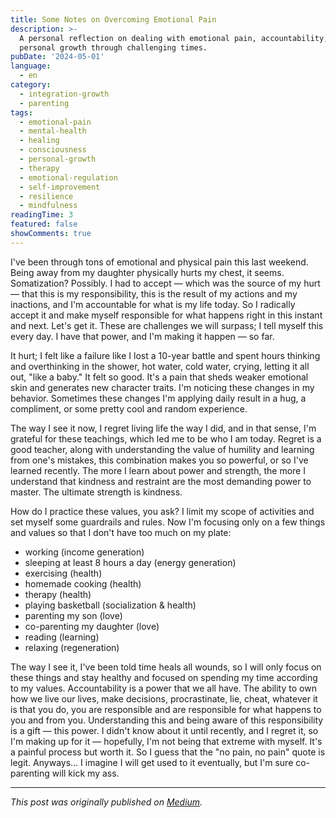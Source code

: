 ```yaml
---
title: Some Notes on Overcoming Emotional Pain
description: >-
  A personal reflection on dealing with emotional pain, accountability, and
  personal growth through challenging times.
pubDate: '2024-05-01'
language:
  - en
category:
  - integration-growth
  - parenting
tags:
  - emotional-pain
  - mental-health
  - healing
  - consciousness
  - personal-growth
  - therapy
  - emotional-regulation
  - self-improvement
  - resilience
  - mindfulness
readingTime: 3
featured: false
showComments: true
---
```


I've been through tons of emotional and physical pain this last weekend. Being away from my daughter physically hurts my chest, it seems. Somatization? Possibly. I had to accept — which was the source of my hurt — that this is my responsibility, this is the result of my actions and my inactions, and I'm accountable for what is my life today. So I radically accept it and make myself responsible for what happens right in this instant and next. Let's get it. These are challenges we will surpass; I tell myself this every day. I have that power, and I'm making it happen — so far.

It hurt; I felt like a failure like I lost a 10-year battle and spent hours thinking and overthinking in the shower, hot water, cold water, crying, letting it all out, "like a baby." It felt so good. It's a pain that sheds weaker emotional skin and generates new character traits. I'm noticing these changes in my behavior. Sometimes these changes I'm applying daily result in a hug, a compliment, or some pretty cool and random experience.

The way I see it now, I regret living life the way I did, and in that sense, I'm grateful for these teachings, which led me to be who I am today. Regret is a good teacher, along with understanding the value of humility and learning from one's mistakes, this combination makes you so powerful, or so I've learned recently. The more I learn about power and strength, the more I understand that kindness and restraint are the most demanding power to master. The ultimate strength is kindness.

How do I practice these values, you ask? I limit my scope of activities and set myself some guardrails and rules. Now I'm focusing only on a few things and values so that I don't have too much on my plate:

- working (income generation)
- sleeping at least 8 hours a day (energy generation)
- exercising (health)
- homemade cooking (health)
- therapy (health)
- playing basketball (socialization & health)
- parenting my son (love)
- co-parenting my daughter (love)
- reading (learning)
- relaxing (regeneration)

The way I see it, I've been told time heals all wounds, so I will only focus on these things and stay healthy and focused on spending my time according to my values. Accountability is a power that we all have. The ability to own how we live our lives, make decisions, procrastinate, lie, cheat, whatever it is that you do, you are responsible and are responsible for what happens to you and from you. Understanding this and being aware of this responsibility is a gift — this power. I didn't know about it until recently, and I regret it, so I'm making up for it — hopefully, I'm not being that extreme with myself. It's a painful process but worth it. So I guess that the "no pain, no pain" quote is legit. Anyways… I imagine I will get used to it eventually, but I'm sure co-parenting will kick my ass.

---

_This post was originally published on [Medium](https://medium.com/@wizards777/some-notes-on-overcoming-emotional-pain-1e0315607456)._
